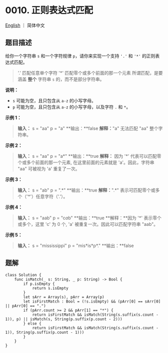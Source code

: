 # 0010. 正则表达式匹配

[English](./README.md) ｜ 简体中文



## 题目描述

给你一个字符串 `s` 和一个字符规律 `p`，请你来实现一个支持 `'.'` 和 `'*'` 的正则表达式匹配。

>'.' 匹配任意单个字符
>'*' 匹配零个或多个前面的那一个元素
>所谓匹配，是要涵盖 **整个** 字符串 `s` 的，而不是部分字符串。

**说明：**

- `s` 可能为空，且只包含从 `a-z` 的小写字母。
- `p` 可能为空，且只包含从 `a-z` 的小写字母，以及字符 `.` 和 `*`。

**示例 1：**

>**输入：**
>s = "aa"
>p = "a"
>**输出：**false
>**解释：**"a" 无法匹配 "aa" 整个字符串。

**示例 2：**

>**输入：**
>s = "aa"
>p = "a\*"
>**输出：**true
>**解释：** 因为 '*' 代表可以匹配零个或多个前面的那一个元素, 在这里前面的元素就是 'a'。因此，字符串 "aa" 可被视为 'a' 重复了一次。

**示例 3：**

>**输入：**
>s = "ab"
>p = ".\*"
>**输出：**true
>**解释：**".\*" 表示可匹配零个或多个（'*'）任意字符（'.'）。

**示例 4：**

>**输入：**
>s = "aab"
>p = "c*a*b"
>**输出：**true
>**解释：**因为 '*' 表示零个或多个，这里 'c' 为 0 个, 'a' 被重复一次。因此可以匹配字符串 "aab"。

**示例 5：**

>**输入：**
>s = "mississippi"
>p = "mis\*is\*p\*."
>**输出：**false



## 题解

```
class Solution {
    func isMatch(_ s: String, _ p: String) -> Bool {
        if p.isEmpty {
            return s.isEmpty
        }
        let sArr = Array(s), pArr = Array(p)
        let isFirstMatch : Bool = (!s.isEmpty) && (pArr[0] == sArr[0] || pArr[0] == ".")
        if (pArr.count >= 2 && pArr[1] == "*") {
            return isFirstMatch && isMatch(String(s.suffix(s.count - 1)), p) || isMatch(s, String(p.suffix(p.count - 2)))
        } else {
            return isFirstMatch && isMatch(String(s.suffix(s.count - 1)), String(p.suffix(p.count - 1)))
        }
    }
}
```
